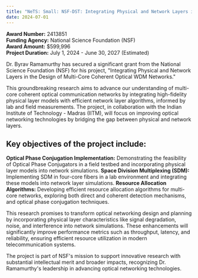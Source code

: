 ```yaml
---
title: "NeTS: Small: NSF-DST: Integrating Physical and Network Layers in the Design of Multi-Core Coherent Optical WDM Networks"
date: 2024-07-01
---
```


**Award Number:** 2413851  
**Funding Agency:** National Science Foundation (NSF)  
**Award Amount:** $599,996  
**Project Duration:** July 1, 2024 - June 30, 2027 (Estimated)  

<!--more-->

Dr. Byrav Ramamurthy has secured a significant grant from the National Science Foundation (NSF) for his project, "Integrating Physical and Network Layers in the Design of Multi-Core Coherent Optical WDM Networks."

This groundbreaking research aims to advance our understanding of multi-core coherent optical communication networks by integrating high-fidelity physical layer models with efficient network layer algorithms, informed by lab and field measurements. The project, in collaboration with the Indian Institute of Technology - Madras (IITM), will focus on improving optical networking technologies by bridging the gap between physical and network layers.

## **Key objectives of the project include:**

**Optical Phase Conjugation Implementation:** Demonstrating the feasibility of Optical Phase Conjugators in a field testbed and incorporating physical layer models into network simulations.
**Space Division Multiplexing (SDM):** Implementing SDM in four-core fibers in a lab environment and integrating these models into network layer simulations.
**Resource Allocation Algorithms:** Developing efficient resource allocation algorithms for multi-core networks, exploring both direct and coherent detection mechanisms, and optical phase conjugation techniques.

This research promises to transform optical networking design and planning by incorporating physical layer characteristics like signal degradation, noise, and interference into network simulations. These enhancements will significantly improve performance metrics such as throughput, latency, and reliability, ensuring efficient resource utilization in modern telecommunication systems.

The project is part of NSF's mission to support innovative research with substantial intellectual merit and broader impacts, recognizing Dr. Ramamurthy's leadership in advancing optical networking technologies.